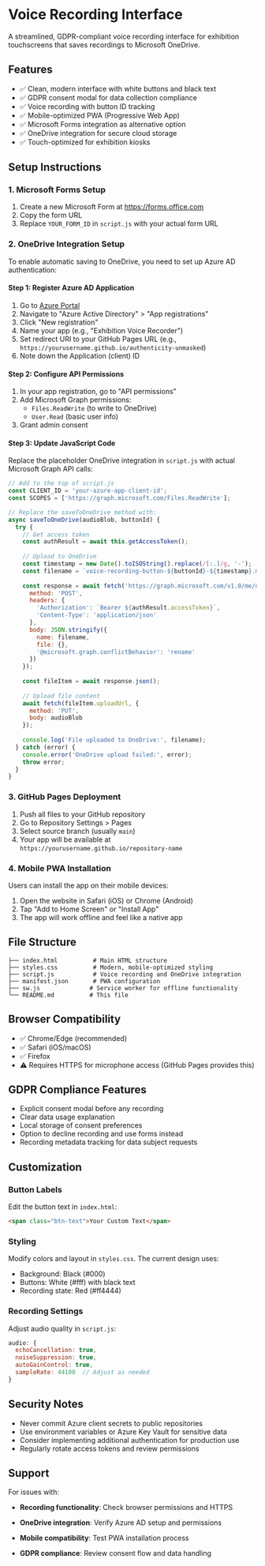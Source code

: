 # Voice Recording Interface

A streamlined, GDPR-compliant voice recording interface for exhibition touchscreens that saves recordings to Microsoft OneDrive.

## Features

- ✅ Clean, modern interface with white buttons and black text
- ✅ GDPR consent modal for data collection compliance
- ✅ Voice recording with button ID tracking
- ✅ Mobile-optimized PWA (Progressive Web App)
- ✅ Microsoft Forms integration as alternative option
- ✅ OneDrive integration for secure cloud storage
- ✅ Touch-optimized for exhibition kiosks

## Setup Instructions

### 1. Microsoft Forms Setup

1. Create a new Microsoft Form at https://forms.office.com
2. Copy the form URL
3. Replace `YOUR_FORM_ID` in `script.js` with your actual form URL

### 2. OneDrive Integration Setup

To enable automatic saving to OneDrive, you need to set up Azure AD authentication:

#### Step 1: Register Azure AD Application

1. Go to [Azure Portal](https://portal.azure.com)
2. Navigate to "Azure Active Directory" > "App registrations"
3. Click "New registration"
4. Name your app (e.g., "Exhibition Voice Recorder")
5. Set redirect URI to your GitHub Pages URL (e.g., `https://yourusername.github.io/authenticity-unmasked`)
6. Note down the Application (client) ID

#### Step 2: Configure API Permissions

1. In your app registration, go to "API permissions"
2. Add Microsoft Graph permissions:
   - `Files.ReadWrite` (to write to OneDrive)
   - `User.Read` (basic user info)
3. Grant admin consent

#### Step 3: Update JavaScript Code

Replace the placeholder OneDrive integration in `script.js` with actual Microsoft Graph API calls:

```javascript
// Add to the top of script.js
const CLIENT_ID = 'your-azure-app-client-id';
const SCOPES = ['https://graph.microsoft.com/Files.ReadWrite'];

// Replace the saveToOneDrive method with:
async saveToOneDrive(audioBlob, buttonId) {
  try {
    // Get access token
    const authResult = await this.getAccessToken();
    
    // Upload to OneDrive
    const timestamp = new Date().toISOString().replace(/[:.]/g, '-');
    const filename = `voice-recording-button-${buttonId}-${timestamp}.mp3`;
    
    const response = await fetch('https://graph.microsoft.com/v1.0/me/drive/root/children', {
      method: 'POST',
      headers: {
        'Authorization': `Bearer ${authResult.accessToken}`,
        'Content-Type': 'application/json'
      },
      body: JSON.stringify({
        name: filename,
        file: {},
        '@microsoft.graph.conflictBehavior': 'rename'
      })
    });
    
    const fileItem = await response.json();
    
    // Upload file content
    await fetch(fileItem.uploadUrl, {
      method: 'PUT',
      body: audioBlob
    });
    
    console.log('File uploaded to OneDrive:', filename);
  } catch (error) {
    console.error('OneDrive upload failed:', error);
    throw error;
  }
}
```

### 3. GitHub Pages Deployment

1. Push all files to your GitHub repository
2. Go to Repository Settings > Pages
3. Select source branch (usually `main`)
4. Your app will be available at `https://yourusername.github.io/repository-name`

### 4. Mobile PWA Installation

Users can install the app on their mobile devices:

1. Open the website in Safari (iOS) or Chrome (Android)
2. Tap "Add to Home Screen" or "Install App"
3. The app will work offline and feel like a native app

## File Structure

```
├── index.html          # Main HTML structure
├── styles.css          # Modern, mobile-optimized styling
├── script.js           # Voice recording and OneDrive integration
├── manifest.json       # PWA configuration
├── sw.js              # Service worker for offline functionality
└── README.md          # This file
```

## Browser Compatibility

- ✅ Chrome/Edge (recommended)
- ✅ Safari (iOS/macOS)
- ✅ Firefox
- ⚠️ Requires HTTPS for microphone access (GitHub Pages provides this)

## GDPR Compliance Features

- Explicit consent modal before any recording
- Clear data usage explanation
- Local storage of consent preferences
- Option to decline recording and use forms instead
- Recording metadata tracking for data subject requests

## Customization

### Button Labels

Edit the button text in `index.html`:

```html
<span class="btn-text">Your Custom Text</span>
```

### Styling

Modify colors and layout in `styles.css`. The current design uses:

- Background: Black (#000)
- Buttons: White (#fff) with black text
- Recording state: Red (#ff4444)

### Recording Settings

Adjust audio quality in `script.js`:

```javascript
audio: {
  echoCancellation: true,
  noiseSuppression: true,
  autoGainControl: true,
  sampleRate: 44100  // Adjust as needed
}
```

## Security Notes

- Never commit Azure client secrets to public repositories
- Use environment variables or Azure Key Vault for sensitive data
- Consider implementing additional authentication for production use
- Regularly rotate access tokens and review permissions

## Support

For issues with:

- **Recording functionality**: Check browser permissions and HTTPS

- **OneDrive integration**: Verify Azure AD setup and permissions
- **Mobile compatibility**: Test PWA installation process
- **GDPR compliance**: Review consent flow and data handling
